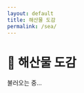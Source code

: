 ```yaml
---
layout: default
title: 해산물 도감
permalink: /sea/
---
```

# 🌊 해산물 도감
<script defer src="/assets/js/sea.js"></script>
<div id="sea-list" class="table-wrap card">불러오는 중…</div>
